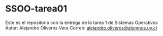 # SSOO-tarea01
Este es el repositorio con la entrega de la tarea 1 de Sistemas Operativos
Autor: Alejandro Oliveros Vera
Correo: alejandro.oliveros@alumnos.uv.cl
